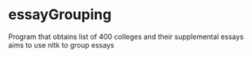 # essayGrouping

Program that obtains list of 400 colleges and their supplemental essays
aims to use nltk to group essays
